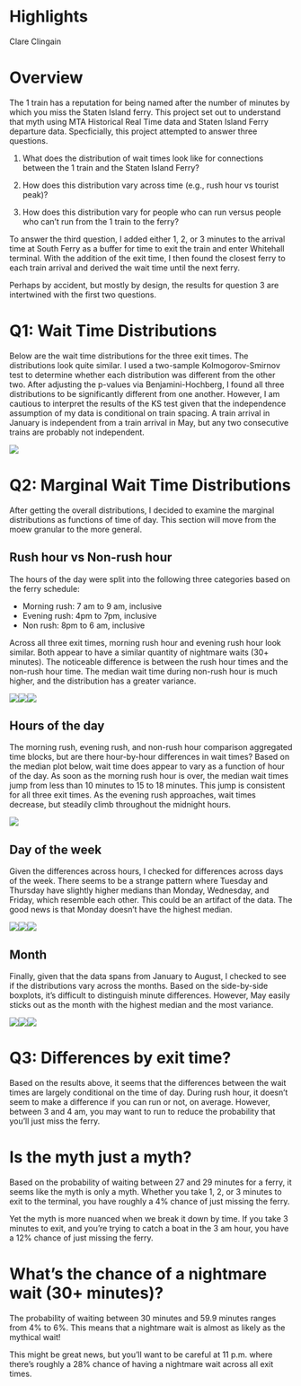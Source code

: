 Highlights
================
Clare Clingain

# Overview

The 1 train has a reputation for being named after the number of minutes
by which you miss the Staten Island ferry. This project set out to
understand that myth using MTA Historical Real Time data and Staten
Island Ferry departure data. Specficially, this project attempted to
answer three questions.

1)  What does the distribution of wait times look like for connections
    between the 1 train and the Staten Island Ferry?

2)  How does this distribution vary across time (e.g., rush hour vs
    tourist peak)?

3)  How does this distribution vary for people who can run versus people
    who can’t run from the 1 train to the ferry?

To answer the third question, I added either 1, 2, or 3 minutes to the
arrival time at South Ferry as a buffer for time to exit the train and
enter Whitehall terminal. With the addition of the exit time, I then
found the closest ferry to each train arrival and derived the wait time
until the next ferry.

Perhaps by accident, but mostly by design, the results for question 3
are intertwined with the first two questions.

# Q1: Wait Time Distributions

Below are the wait time distributions for the three exit times. The
distributions look quite similar. I used a two-sample Kolmogorov-Smirnov
test to determine whether each distribution was different from the other
two. After adjusting the p-values via Benjamini-Hochberg, I found all
three distributions to be significantly different from one another.
However, I am cautious to interpret the results of the KS test given
that the independence assumption of my data is conditional on train
spacing. A train arrival in January is independent from a train arrival
in May, but any two consecutive trains are probably not
independent.

![](Project_Highlights_files/figure-gfm/wait%20time%20distributions-1.png)<!-- -->

# Q2: Marginal Wait Time Distributions

After getting the overall distributions, I decided to examine the
marginal distributions as functions of time of day. This section will
move from the moew granular to the more general.

## Rush hour vs Non-rush hour

The hours of the day were split into the following three categories
based on the ferry schedule:

  - Morning rush: 7 am to 9 am, inclusive
  - Evening rush: 4pm to 7pm, inclusive
  - Non rush: 8pm to 6 am, inclusive

Across all three exit times, morning rush hour and evening rush hour
look similar. Both appear to have a similar quantity of nightmare waits
(30+ minutes). The noticeable difference is between the rush hour times
and the non-rush hour time. The median wait time during non-rush hour is
much higher, and the distribution has a greater
variance.

![](Project_Highlights_files/figure-gfm/rush%20hour-1.png)<!-- -->![](Project_Highlights_files/figure-gfm/rush%20hour-2.png)<!-- -->![](Project_Highlights_files/figure-gfm/rush%20hour-3.png)<!-- -->

## Hours of the day

The morning rush, evening rush, and non-rush hour comparison aggregated
time blocks, but are there hour-by-hour differences in wait times? Based
on the median plot below, wait time does appear to vary as a function of
hour of the day. As soon as the morning rush hour is over, the median
wait times jump from less than 10 minutes to 15 to 18 minutes. This jump
is consistent for all three exit times. As the evening rush approaches,
wait times decrease, but steadily climb throughout the midnight hours.

![](Project_Highlights_files/figure-gfm/hours-1.png)<!-- -->

## Day of the week

Given the differences across hours, I checked for differences across
days of the week. There seems to be a strange pattern where Tuesday and
Thursday have slightly higher medians than Monday, Wednesday, and
Friday, which resemble each other. This could be an artifact of the
data. The good news is that Monday doesn’t have the highest
median.

![](Project_Highlights_files/figure-gfm/day%20of%20the%20week-1.png)<!-- -->![](Project_Highlights_files/figure-gfm/day%20of%20the%20week-2.png)<!-- -->![](Project_Highlights_files/figure-gfm/day%20of%20the%20week-3.png)<!-- -->

## Month

Finally, given that the data spans from January to August, I checked to
see if the distributions vary across the months. Based on the
side-by-side boxplots, it’s difficult to distinguish minute differences.
However, May easily sticks out as the month with the highest median and
the most
variance.

![](Project_Highlights_files/figure-gfm/month-1.png)<!-- -->![](Project_Highlights_files/figure-gfm/month-2.png)<!-- -->![](Project_Highlights_files/figure-gfm/month-3.png)<!-- -->

# Q3: Differences by exit time?

Based on the results above, it seems that the differences between the
wait times are largely conditional on the time of day. During rush hour,
it doesn’t seem to make a difference if you can run or not, on average.
However, between 3 and 4 am, you may want to run to reduce the
probability that you’ll just miss the ferry.

# Is the myth just a myth?

Based on the probability of waiting between 27 and 29 minutes for a
ferry, it seems like the myth is only a myth. Whether you take 1, 2, or
3 minutes to exit to the terminal, you have roughly a 4% chance of just
missing the ferry.

Yet the myth is more nuanced when we break it down by time. If you take
3 minutes to exit, and you’re trying to catch a boat in the 3 am hour,
you have a 12% chance of just missing the ferry.

# What’s the chance of a nightmare wait (30+ minutes)?

The probability of waiting between 30 minutes and 59.9 minutes ranges
from 4% to 6%. This means that a nightmare wait is almost as likely as
the mythical wait\!

This might be great news, but you’ll want to be careful at 11 p.m. where
there’s roughly a 28% chance of having a nightmare wait across all exit
times.
